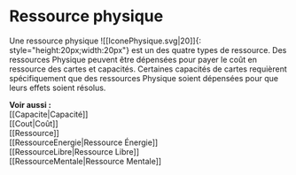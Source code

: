 # Ressource physique
Une ressource physique ![[IconePhysique.svg|20]]{: style="height:20px;width:20px"} est un des quatre types de ressource. Des ressources Physique peuvent être dépensées pour payer le coût en ressource des cartes et capacités. Certaines capacités de cartes requièrent spécifiquement que des ressources Physique soient dépensées pour que leurs effets soient résolus. 

**Voir aussi :**  
[[Capacite|Capacité]]  
[[Cout|Coût]]  
[[Ressource]]  
[[RessourceEnergie|Ressource Énergie]]  
[[RessourceLibre|Ressource Libre]]  
[[RessourceMentale|Ressource Mentale]]